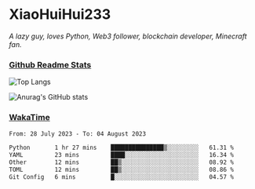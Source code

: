 # XiaoHuiHui233

*A lazy guy, loves Python, Web3 follower, blockchain developer, Minecraft fan.*

### [Github Readme Stats](https://github.com/anuraghazra/github-readme-stats)

![Top Langs](https://github-readme-stats.vercel.app/api/top-langs/?username=XiaoHuiHui233&layout=compact&theme=github_dark)

![Anurag's GitHub stats](https://github-readme-stats.vercel.app/api?username=XiaoHuiHui233&show_icons=true&theme=github_dark)

### [WakaTime](https://wakatime.com)

<!--START_SECTION:waka-->

```txt
From: 28 July 2023 - To: 04 August 2023

Python       1 hr 27 mins    ███████████████▒░░░░░░░░░   61.31 %
YAML         23 mins         ████░░░░░░░░░░░░░░░░░░░░░   16.34 %
Other        12 mins         ██▒░░░░░░░░░░░░░░░░░░░░░░   08.92 %
TOML         12 mins         ██▒░░░░░░░░░░░░░░░░░░░░░░   08.86 %
Git Config   6 mins          █░░░░░░░░░░░░░░░░░░░░░░░░   04.57 %
```

<!--END_SECTION:waka-->
